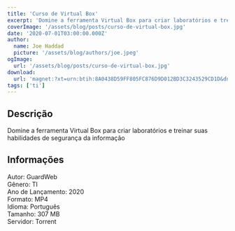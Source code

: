 ```yaml
---
title: 'Curso de Virtual Box'
excerpt: 'Domine a ferramenta Virtual Box para criar laboratórios e treinar suas habilidades de segurança da informação Informações  Autor: GuardWeb Gênero: TI Ano de Lançamento: 2020 Formato: MP4 Idioma: Português Tamanho: 307 MB Servidor: Torrent'
coverImage: '/assets/blog/posts/curso-de-virtual-box.jpg'
date: '2020-07-01T03:00:00.000Z'
author:
  name: Joe Haddad
  picture: '/assets/blog/authors/joe.jpeg'
ogImage:
  url: '/assets/blog/posts/curso-de-virtual-box.jpg'
download:
  url: 'magnet:?xt=urn:btih:8A0438D59FF805FC876D9D012BD3C3243529CD1D&dn=Curso%20de%20Virtual%20Box&tr=udp%3a%2f%2ftracker.openbittorrent.com%3a1337%2fannounce&tr=udp%3a%2f%2ftracker.opentrackr.org%3a1337%2fannounce'
tags: ['ti']
---
```

<h2>Descrição</h2>
<p></p><p>Domine a ferramenta Virtual Box para criar laboratórios e treinar suas habilidades de segurança da informação</p><h2>Informações</h2><p>Autor: GuardWeb<br/>Gênero: TI<br/>Ano de Lançamento: 2020<br/>Formato: MP4<br/>Idioma: Português<br/>Tamanho: 307 MB<br/>Servidor: Torrent</p>